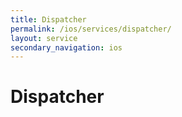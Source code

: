 ```yaml
---
title: Dispatcher
permalink: /ios/services/dispatcher/
layout: service
secondary_navigation: ios
---
```


# Dispatcher
